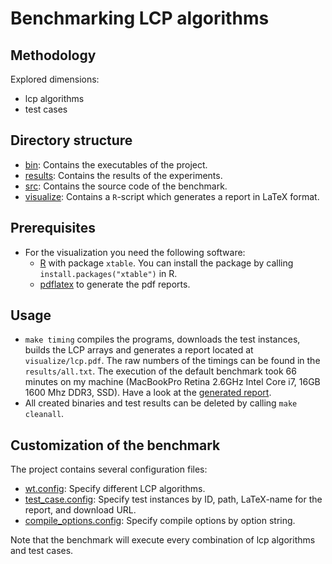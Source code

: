 # Benchmarking LCP algorithms 

## Methodology

Explored dimensions:
  
  * lcp algorithms
  * test cases

## Directory structure

  * [bin](./bin): Contains the executables of the project.
  * [results](./results): Contains the results of the experiments.
  * [src](./src):  Contains the source code of the benchmark.
  * [visualize](./visualize): Contains a `R`-script which generates
							  a report in LaTeX format.

## Prerequisites

  * For the visualization you need the following software:
    - [R][RPJ] with package `xtable`. You can install the
      package by calling `install.packages("xtable")` in R.
    - [pdflatex][LT] to generate the pdf reports.
		
## Usage

 * `make timing` compiles the programs, downloads
    the test instances, builds the LCP arrays and generates a report located at
   `visualize/lcp.pdf`. The raw numbers of the timings 
   can be found in the `results/all.txt`. The execution of the
   default benchmark took 66 minutes on my machine (MacBookPro Retina
   2.6GHz Intel Core i7, 16GB 1600 Mhz DDR3, SSD). 
   Have a look at the [generated report][RES].
 * All created binaries and test results can be deleted
   by calling `make cleanall`.

## Customization of the benchmark

  The project contains several configuration files:
 
  * [wt.config][LCPCONFIG]: Specify different LCP algorithms.
  * [test_case.config][TCCONF]: Specify test instances by ID, path, LaTeX-name 
    for the report, and download URL.
  * [compile_options.config][CCONF]: Specify compile options by option string.

  Note that the benchmark will execute every combination of lcp algorithms and test cases.

[RPJ]: http://www.r-project.org/ "R"
[LT]: http://www.tug.org/applications/pdftex/ "pdflatex"
[LCPCONFIG]: ./lcp.config "lcp.config"
[TCCONF]: ./test_case.config "test_case.config"
[CCONF]: ./compile_options.config "compile_options.config"
[RES]: https://github.com/simongog/simongog.github.com/raw/master/assets/images/lcp.pdf "lcp.pdf"
